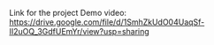 Link for the project Demo video:
https://drive.google.com/file/d/1SmhZkUdO04UaqSf-II2uOQ_3GdfUEmYr/view?usp=sharing